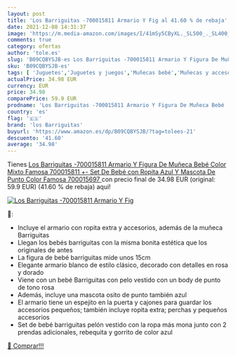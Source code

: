 ```yaml
---
layout: post
title: 'Los Barriguitas -700015811 Armario Y Fig al 41.60 % de rebaja'
date: 2021-12-08 14:31:37
image: 'https://m.media-amazon.com/images/I/41mSy5CByXL._SL500_._SL400_.jpg'
comments: true
category: ofertas
author: 'tole.es'
slug: 'B09CQBYSJB-es Los Barriguitas -700015811 Armario Y Figura De Muñeca Bebé...'
sku: 'B09CQBYSJB-es'
tags: [ 'Juguetes','Juguetes y juegos','Muñecas bebé','Muñecas y accesorios','bebé','los barriguitas', ]
actualPrice: 34.98 EUR
currency: EUR
price: 34.98
comparePrice: 59.9 EUR
prodname: 'Los Barriguitas -700015811 Armario Y Figura De Muñeca Bebé  Color Mixto  Famosa 700015811 +- Set De Bebé con Ropita Azul Y Mascota De Punto  Color  Famosa 700015697 '
country: 'es'
flag: '🇪🇸'
brand: 'los Barriguitas'
buyurl: 'https://www.amazon.es/dp/B09CQBYSJB/?tag=tolees-21'
descuento: '41.60'
average: '34.98'
---
```


Tienes [Los Barriguitas -700015811 Armario Y Figura De Muñeca Bebé  Color Mixto  Famosa 700015811 +- Set De Bebé con Ropita Azul Y Mascota De Punto  Color  Famosa 700015697 ](https://www.amazon.es/dp/B09CQBYSJB/?tag=tolees-21) con precio final de  34.98 EUR (original: 59.9 EUR) (41.60 %  de rebaja) aqui!

[![Los Barriguitas -700015811 Armario Y Fig](https://m.media-amazon.com/images/I/41mSy5CByXL._SL500_._SL400_.jpg)](https://www.amazon.es/dp/B09CQBYSJB/?tag=tolees-21)

🔎:

- Incluye el armario con ropita extra y accesorios, además de la muñeca Barriguitas
- Llegan los bebés barriguitas con la misma bonita estética que los originales de antes
- La figura de bebé barriguitas mide unos 15cm
- Elegante armario blanco de estilo clásico, decorado con detalles en rosa y dorado
- Viene con un bebé Barriguitas con pelo vestido con un body de punto de tono rosa
- Además, incluye una mascota osito de punto también azul
- El armario tiene un espejito en la puerta y cajones para guardar los accesorios pequeños; también incluye ropita extra; perchas y pequeños accesorios
- Set de bebé barriguitas pelón vestido con la ropa más mona junto con 2 prendas adicionales, rebequita y gorrito de color azul

[🛒 Comprar!!!](https://www.amazon.es/dp/B09CQBYSJB/?tag=tolees-21)
